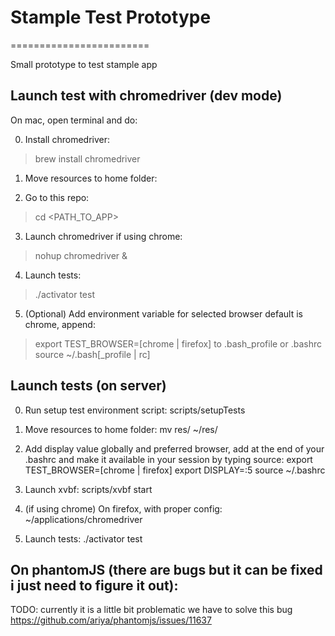 # Stample Test Prototype
========================

Small prototype to test stample app


## Launch test with chromedriver (dev mode)
 
On mac, open terminal and do: 

0. Install chromedriver:
  > brew install chromedriver
  
1. Move resources to home folder:

2. Go to this repo:  
  > cd \<PATH_TO_APP\> 

3. Launch chromedriver if using chrome:  
  > nohup chromedriver \&
  
4. Launch tests:
  > ./activator test
  
5. (Optional) Add environment variable for selected browser default is chrome, append:
  > export TEST_BROWSER=[chrome | firefox]
  to .bash_profile or .bashrc
  > source ~/.bash[_profile | rc]

  
## Launch tests (on server)

0. Run setup test environment script:
    scripts/setupTests
    
1. Move resources to home folder:
    mv res/ ~/res/

2. Add display value globally and preferred browser, add at the end of your .bashrc and make it available in your session by typing source:
    export TEST_BROWSER=[chrome | firefox]
    export DISPLAY=:5 
    source ~/.bashrc

3. Launch xvbf:
    scripts/xvbf start

4. (if using chrome) On firefox, with proper config:
    ~/applications/chromedriver

5. Launch tests:
    ./activator test    
       

## On phantomJS (there are bugs but it can be fixed i just need to figure it out): 
TODO: currently it is a little bit problematic we have to solve this bug
https://github.com/ariya/phantomjs/issues/11637